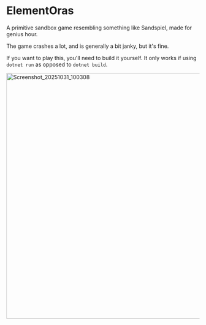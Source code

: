 # ElementOras
A primitive sandbox game resembling something like Sandspiel, made for genius hour.

The game crashes a lot, and is generally a bit janky, but it's fine.

If you want to play this, you'll need to build it yourself. It only works
if using `dotnet run` as opposed to `dotnet build`.

<img width="799" height="641" alt="Screenshot_20251031_100308" src="https://github.com/user-attachments/assets/17de54b8-5ba6-4370-a779-60c09febb086" />
